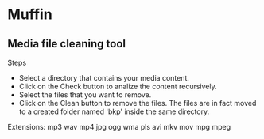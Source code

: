# Muffin 
## Media file cleaning tool 

Steps
- Select a directory that contains your media content.
- Click on the Check button to analize the content recursively.
- Select the files that you want to remove.
- Click on the Clean button to remove the files. The files are in fact moved to a created folder named 'bkp' inside the same directory.

Extensions: mp3 wav mp4 jpg ogg wma pls avi mkv mov mpg mpeg
